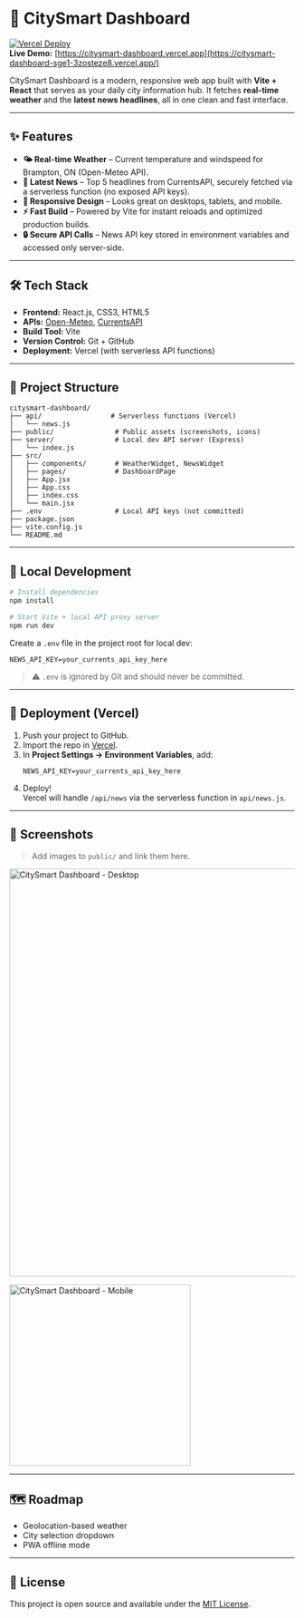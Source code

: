 # 🌆 CitySmart Dashboard

[![Vercel Deploy](https://img.shields.io/badge/Deploy-Vercel-black)](https://vercel.com/)  
**Live Demo:** [https://citysmart-dashboard.vercel.app](https://citysmart-dashboard-sge1-3zosteze8.vercel.app/)

CitySmart Dashboard is a modern, responsive web app built with **Vite + React** that serves as your daily city information hub. It fetches **real-time weather** and the **latest news headlines**, all in one clean and fast interface.

---

## ✨ Features
- **🌤 Real-time Weather** – Current temperature and windspeed for Brampton, ON (Open-Meteo API).
- **📰 Latest News** – Top 5 headlines from CurrentsAPI, securely fetched via a serverless function (no exposed API keys).
- **📱 Responsive Design** – Looks great on desktops, tablets, and mobile.
- **⚡ Fast Build** – Powered by Vite for instant reloads and optimized production builds.
- **🔒 Secure API Calls** – News API key stored in environment variables and accessed only server-side.

---

## 🛠 Tech Stack
- **Frontend:** React.js, CSS3, HTML5
- **APIs:** [Open-Meteo](https://open-meteo.com/), [CurrentsAPI](https://currentsapi.services/)
- **Build Tool:** Vite
- **Version Control:** Git + GitHub
- **Deployment:** Vercel (with serverless API functions)

---

## 📂 Project Structure
```
citysmart-dashboard/
├── api/                 # Serverless functions (Vercel)
│   └── news.js
├── public/               # Public assets (screenshots, icons)
├── server/               # Local dev API server (Express)
│   └── index.js
├── src/
│   ├── components/       # WeatherWidget, NewsWidget
│   ├── pages/            # DashboardPage
│   ├── App.jsx
│   ├── App.css
│   ├── index.css
│   └── main.jsx
├── .env                  # Local API keys (not committed)
├── package.json
├── vite.config.js
└── README.md
```

---

## 🔧 Local Development
```bash
# Install dependencies
npm install

# Start Vite + local API proxy server
npm run dev
```

Create a `.env` file in the project root for local dev:
```
NEWS_API_KEY=your_currents_api_key_here
```
> ⚠️ `.env` is ignored by Git and should never be committed.

---

## 🚀 Deployment (Vercel)
1. Push your project to GitHub.
2. Import the repo in [Vercel](https://vercel.com/).
3. In **Project Settings → Environment Variables**, add:
   ```
   NEWS_API_KEY=your_currents_api_key_here
   ```
4. Deploy!  
Vercel will handle `/api/news` via the serverless function in `api/news.js`.

---

## 📸 Screenshots
> Add images to `public/` and link them here.
<p>
  <img src="/screenshot-desktop.png" alt="CitySmart Dashboard - Desktop" width="720"/>
</p>
<p>
  <img src="/screenshot-mobile.png" alt="CitySmart Dashboard - Mobile" width="320"/>
</p>

---

## 🗺 Roadmap
- Geolocation-based weather
- City selection dropdown
- PWA offline mode

---

## 📜 License
This project is open source and available under the [MIT License](LICENSE).